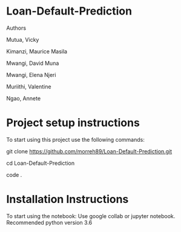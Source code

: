 # Loan-Default-Prediction
Authors

Mutua, Vicky

Kimanzi, Maurice Masila

Mwangi, David Muna

Mwangi, Elena Njeri

Muriithi, Valentine

Ngao, Annete


# Project setup instructions

To start using this project use the following commands:

git clone https://github.com/morreh89/Loan-Default-Prediction.git 


cd Loan-Default-Prediction


code . 



# Installation Instructions
To start using the notebook: Use google collab or jupyter notebook. Recommended python version 3.6
